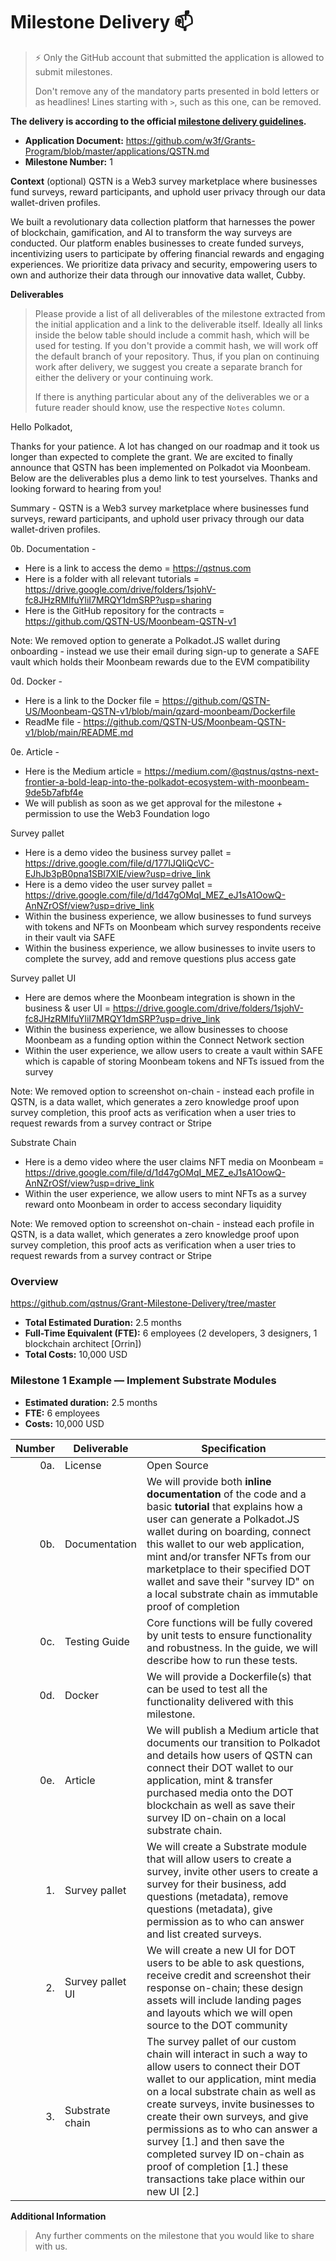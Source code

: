 # Milestone Delivery :mailbox:

> ⚡ Only the GitHub account that submitted the application is allowed to submit milestones. 
> 
> Don't remove any of the mandatory parts presented in bold letters or as headlines! Lines starting with `>`, such as this one, can be removed.

**The delivery is according to the official [milestone delivery guidelines](https://github.com/w3f/Grants-Program/blob/master/docs/Support%20Docs/milestone-deliverables-guidelines.md).**  


* **Application Document:** https://github.com/w3f/Grants-Program/blob/master/applications/QSTN.md
* **Milestone Number:** 1

**Context** (optional)
QSTN is a Web3 survey marketplace where businesses fund surveys, reward participants, and uphold user privacy through our data wallet-driven profiles.

We built a revolutionary data collection platform that harnesses the power of blockchain, gamification, and AI to transform the way surveys are conducted. Our platform enables businesses to create funded surveys, incentivizing users to participate by offering financial rewards and engaging experiences. We prioritize data privacy and security, empowering users to own and authorize their data through our innovative data wallet, Cubby. 

**Deliverables**
> Please provide a list of all deliverables of the milestone extracted from the initial application and a link to the deliverable itself. Ideally all links inside the below table should include a commit hash, which will be used for testing. If you don't provide a commit hash, we will work off the default branch of your repository. Thus, if you plan on continuing work after delivery, we suggest you create a separate branch for either the delivery or your continuing work. 
> 
> If there is anything particular about any of the deliverables we or a future reader should know, use the respective `Notes` column.

Hello Polkadot,

Thanks for your patience. A lot has changed on our roadmap and it took us longer than expected to complete the grant. We are excited to finally announce that QSTN has been implemented on Polkadot via Moonbeam. Below are the deliverables plus a demo link to test yourselves. Thanks and looking forward to hearing from you!

Summary - 
QSTN is a Web3 survey marketplace where businesses fund surveys, reward participants, and uphold user privacy through our data wallet-driven profiles.

0b. Documentation - 
* Here is a link to access the demo = https://qstnus.com 
* Here is a folder with all relevant tutorials = https://drive.google.com/drive/folders/1sjohV-fc8JHzRMlfuYliI7MRQY1dmSRP?usp=sharing 
* Here is the GitHub repository for the contracts = https://github.com/QSTN-US/Moonbeam-QSTN-v1

Note: We removed option to generate a Polkadot.JS wallet during onboarding - instead we use their email during sign-up to generate a SAFE vault which holds their Moonbeam rewards due to the EVM compatibility

0d. Docker - 
* Here is a link to the Docker file = https://github.com/QSTN-US/Moonbeam-QSTN-v1/blob/main/qzard-moonbeam/Dockerfile 
* ReadMe file - https://github.com/QSTN-US/Moonbeam-QSTN-v1/blob/main/README.md

0e. Article - 
* Here is the Medium article = https://medium.com/@qstnus/qstns-next-frontier-a-bold-leap-into-the-polkadot-ecosystem-with-moonbeam-9de5b7afbf4e
* We will publish as soon as we get approval for the milestone + permission to use the Web3 Foundation logo 

Survey pallet 
* Here is a demo video the business survey pallet = https://drive.google.com/file/d/177IJQIiQcVC-EJhJb3pB0pna1SBl7XlE/view?usp=drive_link 
* Here is a demo video the user survey pallet = https://drive.google.com/file/d/1d47gOMqI_MEZ_eJ1sA1OowQ-AnNZrOSf/view?usp=drive_link 
* Within the business experience, we allow businesses to fund surveys with tokens and NFTs on Moonbeam which survey respondents receive in their vault via SAFE
* Within the business experience, we allow businesses to invite users to complete the survey, add and remove questions plus access gate

Survey pallet UI 
* Here are demos where the Moonbeam integration is shown in the business & user UI = https://drive.google.com/drive/folders/1sjohV-fc8JHzRMlfuYliI7MRQY1dmSRP?usp=drive_link 
* Within the business experience, we allow businesses to choose Moonbeam as a funding option within the Connect Network section
* Within the user experience, we allow users to create a vault within SAFE which is capable of storing Moonbeam tokens and NFTs issued from the survey 

Note: We removed option to screenshot on-chain - instead each profile in QSTN, is a data wallet, which generates a zero knowledge proof upon survey completion, this proof acts as verification when a user tries to request rewards from a survey contract or Stripe 

Substrate Chain
* Here is a demo video where the user claims NFT media on Moonbeam = https://drive.google.com/file/d/1d47gOMqI_MEZ_eJ1sA1OowQ-AnNZrOSf/view?usp=drive_link 
* Within the user experience, we allow users to mint NFTs as a survey reward onto Moonbeam in order to access secondary liquidity 

Note: We removed option to screenshot on-chain - instead each profile in QSTN, is a data wallet, which generates a zero knowledge proof upon survey completion, this proof acts as verification when a user tries to request rewards from a survey contract or Stripe 

### Overview
https://github.com/qstnus/Grant-Milestone-Delivery/tree/master
- **Total Estimated Duration:** 2.5 months
- **Full-Time Equivalent (FTE):**  6 employees (2 developers, 3 designers, 1 blockchain architect [Orrin])
- **Total Costs:** 10,000 USD

### Milestone 1 Example — Implement Substrate Modules

- **Estimated duration:** 2.5 months
- **FTE:**  6 employees
- **Costs:** 10,000 USD

| Number | Deliverable | Specification |
| -----: | ----------- | ------------- |
| 0a. | License | Open Source | We will open source the survey pallet since the other implementations are publicly available 
| 0b. | Documentation | We will provide both **inline documentation** of the code and a basic **tutorial** that explains how a user can generate a Polkadot.JS wallet during on boarding, connect this wallet to our web application, mint and/or transfer NFTs from our marketplace to their specified DOT wallet and save their "survey ID" on a local substrate chain as immutable proof of completion |
| 0c. | Testing Guide | Core functions will be fully covered by unit tests to ensure functionality and robustness. In the guide, we will describe how to run these tests. |
| 0d. | Docker | We will provide a Dockerfile(s) that can be used to test all the functionality delivered with this milestone. |
| 0e. | Article | We will publish a Medium article that documents our transition to Polkadot and details how users of QSTN can connect their DOT wallet to our application, mint & transfer purchased media onto the DOT blockchain as well as save their survey ID on-chain on a local substrate chain. 
| 1. | Survey pallet | We will create a Substrate module that will allow users to create a survey, invite other users to create a survey for their business, add questions (metadata), remove questions (metadata), give permission as to who can answer and list created surveys.  
| 2. | Survey pallet UI | We will create a new UI for DOT users to be able to ask questions, receive credit and screenshot their response on-chain; these design assets will include landing pages and layouts which we will open source to the DOT community 
| 3. | Substrate chain | The survey pallet of our custom chain will interact in such a way to allow users to connect their DOT wallet to our application, mint media on a local substrate chain as well as create surveys, invite businesses to create their own surveys, and give permissions as to who can answer a survey [1.] and then save the completed survey ID on-chain as proof of completion [1.] these transactions take place within our new UI [2.]

**Additional Information**
> Any further comments on the milestone that you would like to share with us.
